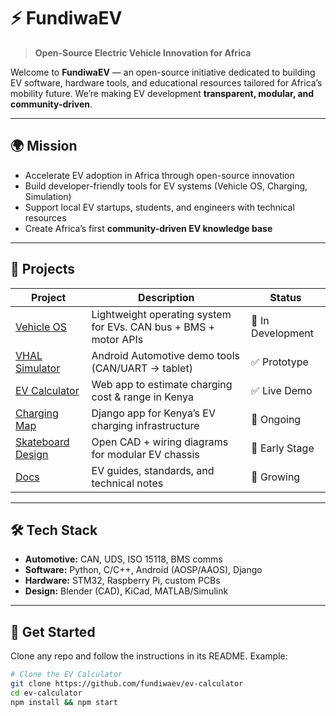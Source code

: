# ⚡ FundiwaEV

> **Open-Source Electric Vehicle Innovation for Africa**

Welcome to **FundiwaEV** — an open-source initiative dedicated to building EV software, hardware tools, and educational resources tailored for Africa’s mobility future.
We’re making EV development **transparent, modular, and community-driven**.

---

## 🌍 Mission
- Accelerate EV adoption in Africa through open-source innovation
- Build developer-friendly tools for EV systems (Vehicle OS, Charging, Simulation)
- Support local EV startups, students, and engineers with technical resources
- Create Africa’s first **community-driven EV knowledge base**

---

## 🚗 Projects

| Project | Description | Status |
|---------|-------------|--------|
| [Vehicle OS](./vehicle-os) | Lightweight operating system for EVs. CAN bus + BMS + motor APIs | 🚧 In Development |
| [VHAL Simulator](./vhal-simulator) | Android Automotive demo tools (CAN/UART → tablet) | ✅ Prototype |
| [EV Calculator](./ev-calculator) | Web app to estimate charging cost & range in Kenya | ✅ Live Demo |
| [Charging Map](./charging-map) | Django app for Kenya’s EV charging infrastructure | 🚧 Ongoing |
| [Skateboard Design](./skateboard-design) | Open CAD + wiring diagrams for modular EV chassis | 🚧 Early Stage |
| [Docs](./fundiwa-docs) | EV guides, standards, and technical notes | 📖 Growing |

---

## 🛠️ Tech Stack
- **Automotive:** CAN, UDS, ISO 15118, BMS comms
- **Software:** Python, C/C++, Android (AOSP/AAOS), Django
- **Hardware:** STM32, Raspberry Pi, custom PCBs
- **Design:** Blender (CAD), KiCad, MATLAB/Simulink

---

## 📖 Get Started
Clone any repo and follow the instructions in its README. Example:

```bash
# Clone the EV Calculator
git clone https://github.com/fundiwaev/ev-calculator
cd ev-calculator
npm install && npm start
